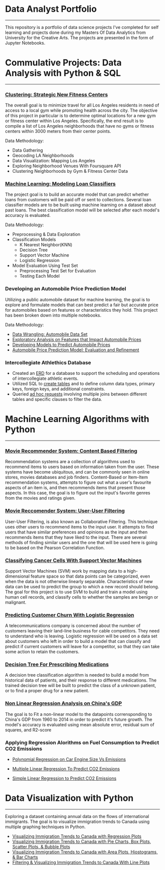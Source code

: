 # Data Analyst Portfolio

---
This repository is a portfolio of data science projects I've completed for self learning and projects done during my Masters Of Data Analytics from University for the Creative Arts. The projects are presented in the form of Jupyter Notebooks.

# Commulative Projects: Data Analysis with Python & SQL
---
### [Clustering: Strategic New Fitness Centers](https://github.com/jaisuveerjain/Data-Analyst-Portfolio/blob/main/Data_Analysis_Projects/Strategic-New-Fitness-Centers-LA/Capstone-Opening-More-Fitness-Centers-LA.ipynb)


The overall goal is to minimize travel for all Los Angeles residents in need of access to a local gym while promoting health across the city. The objective of this project in particular is to determine optimal locations for a new gym or fitness center within Los Angeles. Specifically, the end result is to compile a list of Los Angeles neighborhoods that have no gyms or fitness centers within 3000 meters from their center points.

Data Methodology:
  + Data Gathering
  + Geocoding LA Neighborhoods
  + Data Visualization: Mapping Los Angeles
  + Exploring Neighborhood Venues With Foursquare API
  + Clustering Neighborhoods by Gym & Fitness Center Data

### [Machine Learning: Modeling Loan Classifiers](https://github.com/jaisuveerjain/Data-Analyst-Portfolio/blob/main/Data_Analysis_Projects/Modeling-Loan-Classifiers/Modeling-Loan-Classifiers.ipynb)

The project goal is to build an accurate model that can predict whether loans from customers will be paid off or sent to collections. Several loan classifier models are to be built using machine learning on a dataset about past loans. The best classification model will be selected after each model's accuracy is evaluated.

Data Methodology:

  + Preprocessing & Data Exploration
  + Classification Models
    + K Nearest Neighbor(KNN)
    + Decision Tree
    + Support Vector Machine
    + Logistic Regression
  + Model Evaluation Using Test Set
    + Preprocessing Test Set for Evaluation
    + Testing Each Model

### Developing an Automobile Price Prediction Model

Utilizing a public automobile dataset for machine learning, the goal is to explore and formulate models that can best predict a fair but accurate price for automobiles based on features or characteristics they hold. This project has been broken down into multiple notebooks.

Data Methodology:

  + [Data Wrangling: Automobile Data Set](https://github.com/jaisuveerjain/Data-Analyst-Portfolio/blob/main/Data_Analysis_Projects/Automobile-Price-Prediction-Model/1-Data-Wrangling.ipynb)
  + [Exploratory Analysis on Features that Impact Automobile Prices](https://github.com/jaisuveerjain/Data-Analyst-Portfolio/blob/main/Data_Analysis_Projects/Automobile-Price-Prediction-Model/2-Exploratory-data-analysis.ipynb)
  + [Developing Models to Predict Automobile Prices](https://github.com/jaisuveerjain/Data-Analyst-Portfolio/blob/main/Data_Analysis_Projects/Automobile-Price-Prediction-Model/3-model-development.ipynb)
  + [Automobile Price Prediction Model: Evaluation and Refinement](https://github.com/jaisuveerjain/Data-Analyst-Portfolio/blob/main/Data_Analysis_Projects/Automobile-Price-Prediction-Model/4-model-evaluation-and-refinement.ipynb)

### Intercollegiate Athlethics Database
  + Created an [ERD](https://github.com/jaisuveerjain/Data-Analyst-Portfolio/blob/main/SQL/Intercollegiate-Athletic-Database/1-Background%20on%20Intercollegiate%20Atheltic%20Database.pdf) for a database to support the scheduling and operations of intercollegiate athletic events.
  + Utilized SQL to [create tables](https://github.com/jaisuveerjain/Data-Analyst-Portfolio/blob/main/SQL/Intercollegiate-Athletic-Database/3-CreateTables.sql) and to define column data types, primary keys, foreign keys, and additional constraints.
  + Queried [ad hoc requests](https://github.com/jaisuveerjain/Data-Analyst-Portfolio/blob/main/SQL/Intercollegiate-Athletic-Database/5-JoinStatementQueries.sql) involving multiple joins between different tables and specific clauses to filter the data.

# Machine Learning Algorithms with Python
---
### [Movie Recommender System: Content Based Filtering](https://github.com/jaisuveerjain/Data-Analyst-Portfolio/blob/main/Machine_Learning_Projects/Movie-Recommender-Systems/12-RecSys-Content-Based-movies.ipynb)

Recommendation systems are a collection of algorithms used to recommend items to users based on information taken from the user. These systems have become ubiquitous, and can  be commonly seen in online stores, movies databases and job finders. Content-Based or Item-Item recommendation systems, attempts to figure out what a user's favourite aspects of an item is, and then recommends items that present those aspects. In this case, the goal is to figure out the input's favorite genres from the movies and ratings given.

### [Movie Reccomender System: User-User Filtering](https://github.com/jaisuveerjain/Data-Analyst-Portfolio/blob/main/Machine_Learning_Projects/Movie-Recommender-Systems/13-RecSys-User-Filtering-movies.ipynb) 
  
User-User Filtering, is also known as Collaborative Filtering. This technique uses other users to recommend items to the input user. It attempts to find users that have similar preferences and opinions as the input and then recommends items that they have liked to the input. There are several methods of finding similar users and the one that will be used here is going to be based on the Pearson Correlation Function.
 
 ### [Classifying Cancer Cells With Support Vector Machines](https://github.com/jaisuveerjain/Data-Analyst-Portfolio/blob/main/Machine_Learning_Projects/Classifying-Cancer-Cells/8-Clas-SVM-cancer.ipynb)
 
 Support Vector Machines (SVM) work by mapping data to a high-dimensional feature space so that data points can be categorized, even when the data is not otherwise linearly separable. Characteristics of new data can be used to predict the group to which a new record should belong. The goal for this project is to use SVM to build and train a model using human cell records, and classify cells to whether the samples are benign or malignant.
 
 ### [Predicting Customer Churn With Logistic Regression](https://github.com/jaisuveerjain/Data-Analyst-Portfolio/blob/main/Machine_Learning_Projects/Logistic-Regression-On-Customer-Churn/7-Clas-Logistic-Reg-churn.ipynb)
 
 A telecommunications company is concerned about the number of customers leaving their land-line business for cable competitors. They need to understand who is leaving.
Logistic regression will be used on a data set about customers who left in order to build a model that can classify and predict if current customers will leave for a competitor, so that they can take some action to retain the customers.
 
 ### [Decision Tree For Prescribing Medications](https://github.com/jaisuveerjain/Data-Analyst-Portfolio/blob/main/Machine_Learning_Projects/Decision-Tree/6-Clas-Decision-Trees-drug.ipynb)
 
 A decision tree classification algorithm is needed to build a model from historical data of patients, and their response to different medications. The trained decision tree will be built to predict the class of a unknown patient, or to find a proper drug for a new patient.
 

 ### [Non Linear Regression Analysis on China's GDP](https://github.com/jaisuveerjain/Data-Analyst-Portfolio/blob/main/Machine_Learning_Projects/Non-Linear-Regression-China-GDP/4-Reg-NoneLinearRegression.ipynb)
 
 The goal is to Fit a non-linear model to the datapoints corrensponding to China's GDP from 1960 to 2014 in order to predict it's future growth. The model's accuracy is evaluated using mean absolute error, residual sum of squares, and R2-score
 
 ### Applying Regression Alorithms on Fuel Consumption to Predict CO2 Emissions
   * [Polynomial Regression on Car Engine Size Vs Emissions](https://github.com/jaisuveerjain/Data-Analyst-Portfolio/blob/main/Machine_Learning_Projects/Regression-On-CO2-Emissions/3-Polynomial-Regression-Co2.ipynb)
 
   * [Multiple Linear Regression To Predict CO2 Emissions](https://github.com/jaisuveerjain/Data-Analyst-Portfolio/blob/main/Machine_Learning_Projects/Regression-On-CO2-Emissions/2-Mulitple-Linear-Regression-Co2.ipynb)
 
   * [Simple Linear Regression to Predict CO2 Emissions](https://github.com/jaisuveerjain/Data-Analyst-Portfolio/blob/main/Machine_Learning_Projects/Regression-On-CO2-Emissions/1-Simple-Linear-Regression-Co2.ipynb)

# Data Visualization with Python 
---
Exploring a dataset containing annual data on the flows of international immigrants. The goal is to visualize immigration trends to Canada using multiple graphing techniques in Python.   
  + [Visualizing Immigration Trends to Canada with Regression Plots](https://github.com/jaisuveerjain/Data-Analyst-Portfolio/blob/main/Data_Visualization_Projects/4-Regression-Plots.ipynb)
  + [Visualizing Immigration Trends to Canada with Pie Charts, Box Plots, Scatter Plots, & Bubble Plots](https://github.com/jaisuveerjain/Data-Analyst-Portfolio/blob/main/Data_Visualization_Projects/3-Pie-Charts-Box-Plots-Scatter-Plots.ipynb)
  + [Visualizing Immigration Trends to Canada with Area Plots, Hiostograms, & Bar Charts](https://github.com/jaisuveerjain/Data-Analyst-Portfolio/blob/main/Data_Visualization_Projects/2-Area-Plots-Histograms-and-Bar-Charts.ipynb)
  + [Filtering & Visualizing Immigration Trends to Canada With Line Plots](https://github.com/jaisuveerjain/Data-Analyst-Portfolio/blob/main/Data_Visualization_Projects/1-Filtering-LinePlotting.ipynb)

